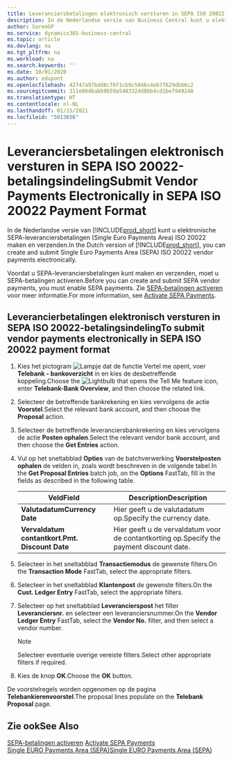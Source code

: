 ```yaml
---
title: Leveranciersbetalingen elektronisch versturen in SEPA ISO 20022-indeling (NL)
description: In de Nederlandse versie van Business Central kunt u elektronische SEPA-leveranciersbetalingen (Single Euro Payments Area) ISO 20022 maken en verzenden.
author: SorenGP
ms.service: dynamics365-business-central
ms.topic: article
ms.devlang: na
ms.tgt_pltfrm: na
ms.workload: na
ms.search.keywords: ''
ms.date: 10/01/2020
ms.author: edupont
ms.openlocfilehash: 42747a97bdd8cf6f1cb9c5046c4eb7f629db66c2
ms.sourcegitcommit: 311e86d6abb9b59a5483324d8bb4cd1be7949248
ms.translationtype: HT
ms.contentlocale: nl-NL
ms.lasthandoff: 01/15/2021
ms.locfileid: "5013656"
---
```

# <a name="submit-vendor-payments-electronically-in-sepa-iso-20022-payment-format"></a><span data-ttu-id="7d255-103">Leveranciersbetalingen elektronisch versturen in SEPA ISO 20022-betalingsindeling</span><span class="sxs-lookup"><span data-stu-id="7d255-103">Submit Vendor Payments Electronically in SEPA ISO 20022 Payment Format</span></span>

<span data-ttu-id="7d255-104">In de Nederlandse versie van [!INCLUDE[prod_short](../../includes/prod_short.md)] kunt u elektronische SEPA-leveranciersbetalingen (Single Euro Payments Area) ISO 20022 maken en verzenden.</span><span class="sxs-lookup"><span data-stu-id="7d255-104">In the Dutch version of [!INCLUDE[prod_short](../../includes/prod_short.md)], you can create and submit Single Euro Payments Area (SEPA) ISO 20022 vendor payments electronically.</span></span>  

<span data-ttu-id="7d255-105">Voordat u SEPA-leveranciersbetalingen kunt maken en verzenden, moet u SEPA-betalingen activeren.</span><span class="sxs-lookup"><span data-stu-id="7d255-105">Before you can create and submit SEPA vendor payments, you must enable SEPA payments.</span></span> <span data-ttu-id="7d255-106">Zie [SEPA-betalingen activeren](how-to-activate-sepa-payments.md) voor meer informatie.</span><span class="sxs-lookup"><span data-stu-id="7d255-106">For more information, see [Activate SEPA Payments](how-to-activate-sepa-payments.md).</span></span>  

## <a name="to-submit-vendor-payments-electronically-in-sepa-iso-20022-payment-format"></a><span data-ttu-id="7d255-107">Leverancierbetalingen elektronisch versturen in SEPA ISO 20022-betalingsindeling</span><span class="sxs-lookup"><span data-stu-id="7d255-107">To submit vendor payments electronically in SEPA ISO 20022 payment format</span></span>  

1.  <span data-ttu-id="7d255-108">Kies het pictogram ![Lampje dat de functie Vertel me opent](../../media/ui-search/search_small.png "Vertel me wat u wilt doen"), voer **Telebank - bankoverzicht** in en kies de desbetreffende koppeling.</span><span class="sxs-lookup"><span data-stu-id="7d255-108">Choose the ![Lightbulb that opens the Tell Me feature](../../media/ui-search/search_small.png "Tell me what you want to do") icon, enter **Telebank-Bank Overview**, and then choose the related link.</span></span>  
2.  <span data-ttu-id="7d255-109">Selecteer de betreffende bankrekening en kies vervolgens de actie **Voorstel**.</span><span class="sxs-lookup"><span data-stu-id="7d255-109">Select the relevant bank account, and then choose the **Proposal** action.</span></span>  
3.  <span data-ttu-id="7d255-110">Selecteer de betreffende leveranciersbankrekening en kies vervolgens de actie **Posten ophalen**.</span><span class="sxs-lookup"><span data-stu-id="7d255-110">Select the relevant vendor bank account, and then choose the **Get Entries** action.</span></span>  
4.  <span data-ttu-id="7d255-111">Vul op het sneltabblad **Opties** van de batchverwerking **Voorstelposten ophalen** de velden in, zoals wordt beschreven in de volgende tabel.</span><span class="sxs-lookup"><span data-stu-id="7d255-111">In the **Get Proposal Entries** batch job, on the **Options** FastTab, fill in the fields as described in the following table.</span></span>  

    |<span data-ttu-id="7d255-112">Veld</span><span class="sxs-lookup"><span data-stu-id="7d255-112">Field</span></span>|<span data-ttu-id="7d255-113">Description</span><span class="sxs-lookup"><span data-stu-id="7d255-113">Description</span></span>|  
    |---------------------------------|---------------------------------------|  
    |<span data-ttu-id="7d255-114">**Valutadatum**</span><span class="sxs-lookup"><span data-stu-id="7d255-114">**Currency Date**</span></span>|<span data-ttu-id="7d255-115">Hier geeft u de valutadatum op.</span><span class="sxs-lookup"><span data-stu-id="7d255-115">Specify the currency date.</span></span>|  
    |<span data-ttu-id="7d255-116">**Vervaldatum contantkort.**</span><span class="sxs-lookup"><span data-stu-id="7d255-116">**Pmt. Discount Date**</span></span>|<span data-ttu-id="7d255-117">Hier geeft u de vervaldatum voor de contantkorting op.</span><span class="sxs-lookup"><span data-stu-id="7d255-117">Specify the payment discount date.</span></span>|  

5.  <span data-ttu-id="7d255-118">Selecteer in het sneltabblad **Transactiemodus** de gewenste filters.</span><span class="sxs-lookup"><span data-stu-id="7d255-118">On the **Transaction Mode** FastTab, select the appropriate filters.</span></span>  
6.  <span data-ttu-id="7d255-119">Selecteer in het sneltabblad **Klantenpost** de gewenste filters.</span><span class="sxs-lookup"><span data-stu-id="7d255-119">On the **Cust. Ledger Entry** FastTab, select the appropriate filters.</span></span>  
7.  <span data-ttu-id="7d255-120">Selecteer op het sneltabblad **Leverancierspost** het filter **Leveranciersnr.** en selecteer een leveranciersnummer.</span><span class="sxs-lookup"><span data-stu-id="7d255-120">On the **Vendor Ledger Entry** FastTab, select the **Vendor No.** filter, and then select a vendor number.</span></span>  

    > [!NOTE]  
    >  <span data-ttu-id="7d255-121">Selecteer eventuele overige vereiste filters.</span><span class="sxs-lookup"><span data-stu-id="7d255-121">Select other appropriate filters if required.</span></span>  

8.  <span data-ttu-id="7d255-122">Kies de knop **OK**.</span><span class="sxs-lookup"><span data-stu-id="7d255-122">Choose the **OK** button.</span></span>  

<span data-ttu-id="7d255-123">De voorstelregels worden opgenomen op de pagina **Telebankierenvoorstel**.</span><span class="sxs-lookup"><span data-stu-id="7d255-123">The proposal lines populate on the **Telebank Proposal** page.</span></span>  

## <a name="see-also"></a><span data-ttu-id="7d255-124">Zie ook</span><span class="sxs-lookup"><span data-stu-id="7d255-124">See Also</span></span>  
 <span data-ttu-id="7d255-125">[SEPA-betalingen activeren](how-to-activate-sepa-payments.md) </span><span class="sxs-lookup"><span data-stu-id="7d255-125">[Activate SEPA Payments](how-to-activate-sepa-payments.md) </span></span>  
 [<span data-ttu-id="7d255-126">Single EURO Payments Area (SEPA)</span><span class="sxs-lookup"><span data-stu-id="7d255-126">Single EURO Payments Area (SEPA)</span></span>](single-euro-payments-area-sepa-.md)   

